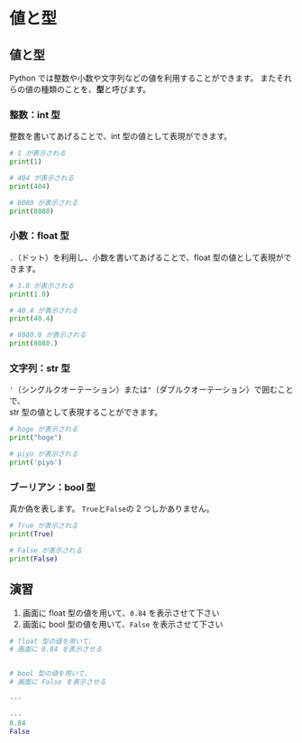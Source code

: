 # 値と型

## 値と型

Python では整数や小数や文字列などの値を利用することができます。
またそれらの値の種類のことを、**型**と呼びます。

### 整数：int 型

整数を書いてあげることで、int 型の値として表現ができます。

```py
# 1 が表示される
print(1)

# 404 が表示される
print(404)

# 8080 が表示される
print(8080)
```

### 小数：float 型

`.`（ドット）を利用し、小数を書いてあげることで、float 型の値として表現ができます。

```py
# 1.0 が表示される
print(1.0)

# 40.4 が表示される
print(40.4)

# 8080.0 が表示される
print(8080.)
```

### 文字列：str 型

`'`（シングルクオーテーション）または`"`（ダブルクオーテーション）で囲むことで、  
str 型の値として表現することができます。

```py
# hoge が表示される
print("hoge")

# piyo が表示される
print('piyo')
```

### ブーリアン：bool 型

真か偽を表します。
`True`と`False`の 2 つしかありません。

```py
# True が表示される
print(True)

# False が表示される
print(False)
```

## 演習

1. 画面に float 型の値を用いて、`0.84` を表示させて下さい
2. 画面に bool 型の値を用いて、`False` を表示させて下さい

```py
# float 型の値を用いて、
# 画面に 0.84 を表示させる


# bool 型の値を用いて、
# 画面に False を表示させる

---

---
0.84
False
```
